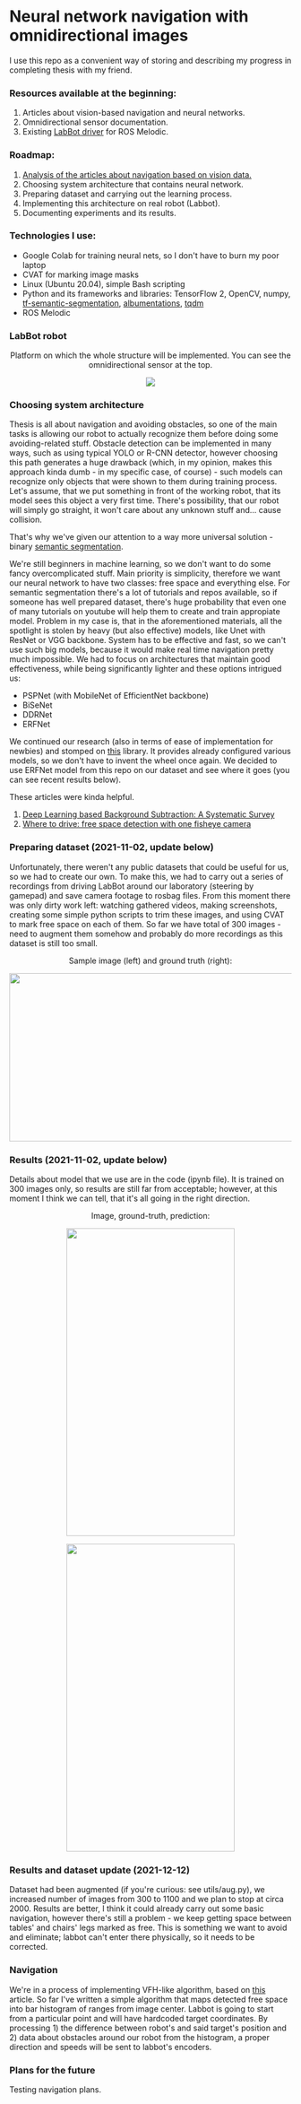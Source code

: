 # Neural network navigation with omnidirectional images
I use this repo as a convenient way of storing and describing my progress in completing thesis with my friend.

### Resources available at the beginning:
1. Articles about vision-based navigation and neural networks.
2. Omnidirectional sensor documentation.
3. Existing [LabBot driver](https://github.com/PUTvision/ROS-labbot) for ROS Melodic.

### Roadmap:
1. [Analysis of the articles about navigation based on vision data.](#system-architecture)
2. Choosing system architecture that contains neural network.
3. Preparing dataset and carrying out the learning process. 
4. Implementing this architecture on real robot (Labbot).
5. Documenting experiments and its results.

 ### Technologies I use:
- Google Colab for training neural nets, so I don't have to burn my poor laptop
- CVAT for marking image masks
- Linux (Ubuntu 20.04), simple Bash scripting
- Python and its frameworks and libraries: TensorFlow 2, OpenCV, numpy, [tf-semantic-segmentation](https://github.com/baudcode/tf-semantic-segmentation), [albumentations](https://github.com/albumentations-team/albumentations), [tqdm](https://github.com/tqdm/tqdm)
- ROS Melodic

### LabBot robot
<p align="center">Platform on which the whole structure will be implemented. You can see the omnidirectional sensor at the top.</p>
<p align="center">
  <img src="images/labbot.png">
</p>

### Choosing system architecture
Thesis is all about navigation and avoiding obstacles, so one of the main tasks is allowing our robot to actually recognize them before doing some avoiding-related stuff. Obstacle detection can be implemented in many ways, such as using typical YOLO or R-CNN detector, however choosing this path generates a huge drawback (which, in my opinion, makes this approach kinda dumb - in my specific case, of course) - such models can recognize only objects that were shown to them during training process. Let's assume, that we put something in front of the working robot, that its model sees this object a very first time. There's possibility, that our robot will simply go straight, it won't care about any unknown stuff and... cause collision.

That's why we've given our attention to a way more universal solution - binary [semantic segmentation](https://www.jeremyjordan.me/semantic-segmentation/).

We're still beginners in machine learning, so we don't want to do some fancy overcomplicated stuff. Main priority is simplicity, therefore we want our neural network to have two classes: free space and everything else.
For semantic segmentation there's a lot of tutorials and repos available, so if someone has well prepared dataset, there's huge probability that even one of many tutorials on youtube will help them to create and train appropiate model. Problem in my case is, that in the aforementioned materials, all the spotlight is stolen by heavy (but also effective) models, like Unet with ResNet or VGG backbone.
System has to be effective and fast, so we can't use such big models, because it would make real time navigation pretty much impossible. We had to focus on architectures that maintain good effectiveness, while being significantly lighter and these options intrigued us:
- PSPNet (with MobileNet of EfficientNet backbone)
- BiSeNet
- DDRNet
- ERFNet

We continued our research (also in terms of ease of implementation for newbies) and stomped on [this](https://github.com/baudcode/tf-semantic-segmentation) library. It provides already configured various models, so we don't have to invent the wheel once again. We decided to use ERFNet model from this repo on our dataset and see where it goes (you can see recent results below).

These articles were kinda helpful. 
1. [Deep Learning based Background Subtraction: A Systematic Survey](https://www.researchgate.net/publication/341049745_Deep_Learning_based_Background_Subtraction_A_Systematic_Survey/link/5f040841299bf1881607d9a5/download)
2. [Where to drive: free space detection with one fisheye camera](https://arxiv.org/abs/2011.05822)

### Preparing dataset (2021-11-02, update below)
Unfortunately, there weren't any public datasets that could be useful for us, so we had to create our own. To make this, we had to carry out a series of recordings from driving LabBot around our laboratory (steering by gamepad) and save camera footage to rosbag files. From this moment there was only dirty work left: watching gathered videos, making screenshots, creating some simple python scripts to trim these images, and using CVAT to mark free space on each of them. So far we have total of 300 images - need to augment them somehow and probably do more recordings as this dataset is still too small.
<p align="center">Sample image (left) and ground truth (right):</p>
<p align="center">
  <img width="798" height="300" src="images/img_groundtruth.png">
</p>

### Results (2021-11-02, update below)
Details about model that we use are in the code (ipynb file). It is trained on 300 images only, so results are still far from acceptable; however, at this moment I think we can tell, that it's all going in the right direction. 
<p align="center">Image, ground-truth, prediction:</p>
<p align="center">
  <img width="300" height="549" src="images/result1.png">
</p>

<p align="center">
  <img width="300" height="549" src="images/result1.png">
</p>


### Results and dataset update (2021-12-12)
Dataset had been augmented (if you're curious: see utils/aug.py), we increased number of images from 300 to 1100 and we plan to stop at circa 2000. Results are better, I think it could already carry out some basic navigation, however there's still a problem - we keep getting space between tables' and chairs' legs marked as free. This is something we want to avoid and eliminate; labbot can't enter there physically, so it needs to be corrected.

### Navigation
We're in a process of implementing VFH-like algorithm, based on [this](http://www-personal.umich.edu/~johannb/Papers/paper16.pdf) article.
So far I've written a simple algorithm that maps detected free space into bar histogram of ranges from image center. Labbot is going to start from a particular point and will have hardcoded target coordinates. By processing 1) the difference between robot's and said target's position and 2) data about obstacles around our robot from the histogram, a proper direction and speeds will be sent to labbot's encoders. 


### Plans for the future
Testing navigation plans.
